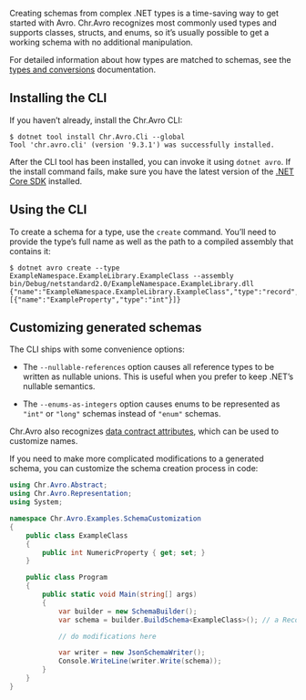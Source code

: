 Creating schemas from complex .NET types is a time-saving way to get started with Avro. Chr.Avro recognizes most commonly used types and supports classes, structs, and enums, so it’s usually possible to get a working schema with no additional manipulation.

For detailed information about how types are matched to schemas, see the [types and conversions](../internals/mapping.md) documentation.

## Installing the CLI

If you haven’t already, install the Chr.Avro CLI:

```
$ dotnet tool install Chr.Avro.Cli --global
Tool 'chr.avro.cli' (version '9.3.1') was successfully installed.
```

After the CLI tool has been installed, you can invoke it using `dotnet avro`. If the install command fails, make sure you have the latest version of the [.NET Core SDK](https://dotnet.microsoft.com/download) installed.

## Using the CLI

To create a schema for a type, use the `create` command. You’ll need to provide the type’s full name as well as the path to a compiled assembly that contains it:

```
$ dotnet avro create --type ExampleNamespace.ExampleLibrary.ExampleClass --assembly bin/Debug/netstandard2.0/ExampleNamespace.ExampleLibrary.dll
{"name":"ExampleNamespace.ExampleLibrary.ExampleClass","type":"record","fields":[{"name":"ExampleProperty","type":"int"}]}
```

## Customizing generated schemas

The CLI ships with some convenience options:

*   The `--nullable-references` option causes all reference types to be written as nullable unions. This is useful when you prefer to keep .NET’s nullable semantics.

*   The `--enums-as-integers` option causes enums to be represented as `"int"` or `"long"` schemas instead of `"enum"` schemas.

Chr.Avro also recognizes [data contract attributes](https://docs.microsoft.com/en-us/dotnet/api/system.runtime.serialization.datacontractattribute), which can be used to customize names.

If you need to make more complicated modifications to a generated schema, you can customize the schema creation process in code:

```csharp
using Chr.Avro.Abstract;
using Chr.Avro.Representation;
using System;

namespace Chr.Avro.Examples.SchemaCustomization
{
    public class ExampleClass
    {
        public int NumericProperty { get; set; }
    }

    public class Program
    {
        public static void Main(string[] args)
        {
            var builder = new SchemaBuilder();
            var schema = builder.BuildSchema<ExampleClass>(); // a RecordSchema instance

            // do modifications here

            var writer = new JsonSchemaWriter();
            Console.WriteLine(writer.Write(schema));
        }
    }
}
```
